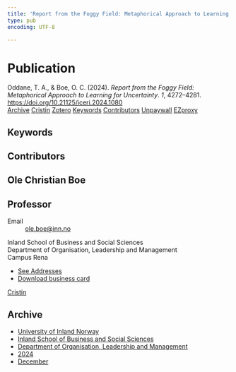 ```yaml
---
title: 'Report from the Foggy Field: Metaphorical Approach to Learning for Uncertainty'
type: pub
encoding: UTF-8

---
```

<h1>Publication</h1>
<article id="csl-bib-container-GG7ZP8DB" class="csl-bib-container">
  <div class="csl-bib-body"> <div class="csl-entry">Oddane, T. A., &#38; Boe, O. C. (2024). <i>Report from the Foggy Field: Metaphorical Approach to Learning for Uncertainty</i>. <i>1</i>, 4272–4281. <a href="https://doi.org/10.21125/iceri.2024.1080">https://doi.org/10.21125/iceri.2024.1080</a></div> </div>
  <div class="csl-bib-buttons">
    <a href="#taxonomy-article-GG7ZP8DB" alt="archive" class="csl-bib-button">Archive</a>
    <a href="https://app.cristin.no/results/show.jsf?id=2332480" alt="Cristin" class="csl-bib-button">Cristin</a>
    <a href="http://zotero.org/groups/5881554/items/GG7ZP8DB" alt="Zotero" class="csl-bib-button">Zotero</a>
    <a href="#keywords-article-GG7ZP8DB" alt="keywords" class="csl-bib-button">Keywords</a>
    <a href="#contributors-article-GG7ZP8DB" alt="contributors" class="csl-bib-button">Contributors</a>
    <a href="https://doi.org/10.21125/iceri.2024.1080" alt="Unpaywall" class="csl-bib-button">Unpaywall</a>
    <a href="https://doi.org/10.21125/iceri.2024.1080" alt="EZproxy" class="csl-bib-button">EZproxy</a>
  </div>
  <div id="csl-bib-meta-container-GG7ZP8DB"></div>
</article>
<div id="csl-bib-meta-GG7ZP8DB" class="csl-bib-meta">
  <article id="keywords-article-GG7ZP8DB" class="keywords-article">
    <h1>Keywords</h1>
    
  </article>
  <article id="contributors-article-GG7ZP8DB" class="contributors-article">
    <h1>Contributors</h1>
    <div class="personas"> <div class="vrtx-hinn-person-card"> <div class="photo"> <i class="lar la-user-circle missing-person"></i> </div> <div class="info"> <hgroup><h1>Ole Christian Boe</h1> <h2>Professor</h2> </hgroup><dl> <dt>Email</dt> <dd> <a href="mailto:ole.boe@inn.no">ole.boe@inn.no</a> </dd> </dl> <p> Inland School of Business and Social Sciences<br> Department of Organisation, Leadership and Management<br> Campus Rena </p> <ul class="vrtx-hinn-links"> <li><a href="https://www.inn.no/english/find-an-employee/ole-boe.html#vrtx-hinn-addresses">See Addresses</a></li> <li><a href="https://www.inn.no/english/find-an-employee/ole-boe.html?vrtx=vcf">Download business card</a></li> </ul> </div> </div> <a href="https://app.cristin.no/persons/show.jsf?id=603087" alt="Cristin URL" class="personas-cristin">Cristin</a> </div>
  </article>
  <article id="taxonomy-article-GG7ZP8DB" class="taxonomy-article">
    <h1>Archive</h1>
    <ul>
      <li>
        <a href="/en/archive/?key=3DCRN523">University of Inland Norway</a>
      </li>
      <li>
        <a href="/en/archive/?key=DU8Q9LN9">Inland School of Business and Social Sciences</a>
      </li>
      <li>
        <a href="/en/archive/?key=4LUWR3ZM">Department of Organisation, Leadership and Management</a>
      </li>
      <li>
        <a href="/en/archive/?key=TY5PNNUR">2024</a>
      </li>
      <li>
        <a href="/en/archive/?key=YRAMKLSV">December</a>
      </li>
    </ul>
  </article>
</div>
